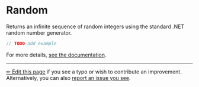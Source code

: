 # Random

Returns an infinite sequence of random integers using the standard .NET random
number generator.

```c# --destination-file ../code/Program.cs --region statements --project ../code/TryMoreLinq.csproj
// TODO add example
```

For more details, [see the documentation][doc].

---

[&#x270F; Edit this page][edit] if you see a typo or wish to contribute an
improvement. Alternatively, you can also [report an issue you see][issue].


[edit]: https://github.com/morelinq/try/edit/master/random.md
[issue]: https://github.com/morelinq/try/issues/new?title=Random
[doc]: https://morelinq.github.io/3.1/ref/api/html/Overload_MoreLinq_MoreEnumerable_Random.htm
